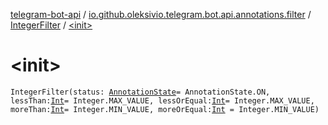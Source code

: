 [telegram-bot-api](../../index.md) / [io.github.oleksivio.telegram.bot.api.annotations.filter](../index.md) / [IntegerFilter](index.md) / [&lt;init&gt;](./-init-.md)

# &lt;init&gt;

`IntegerFilter(status: `[`AnnotationState`](../../io.github.oleksivio.telegram.bot.api.model.annotation/-annotation-state/index.md)` = AnnotationState.ON, lessThan: `[`Int`](https://kotlinlang.org/api/latest/jvm/stdlib/kotlin/-int/index.html)` = Integer.MAX_VALUE, lessOrEqual: `[`Int`](https://kotlinlang.org/api/latest/jvm/stdlib/kotlin/-int/index.html)` = Integer.MAX_VALUE, moreThan: `[`Int`](https://kotlinlang.org/api/latest/jvm/stdlib/kotlin/-int/index.html)` = Integer.MIN_VALUE, moreOrEqual: `[`Int`](https://kotlinlang.org/api/latest/jvm/stdlib/kotlin/-int/index.html)` = Integer.MIN_VALUE)`